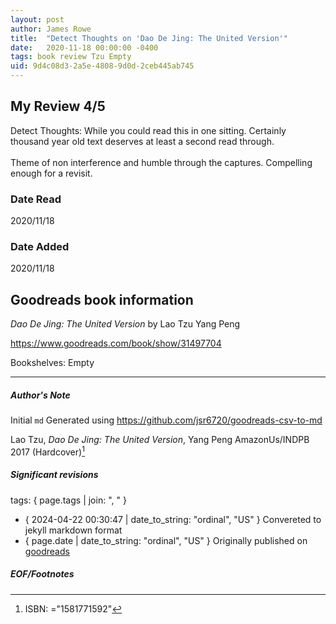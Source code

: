 ```yaml
---
layout: post
author: James Rowe
title:  "Detect Thoughts on 'Dao De Jing: The United Version'"
date:   2020-11-18 00:00:00 -0400
tags: book review Tzu Empty
uid: 9d4c08d3-2a5e-4808-9d0d-2ceb445ab745
---
```


<!-- highly dependent on how you personally use jekyll templates, and how you want this to show up -->

## My Review 4/5

Detect Thoughts: While you could read this in one sitting. Certainly thousand year old text deserves at least a second read through. <br/><br/>Theme of non interference and humble through the captures. Compelling enough for a revisit. 

### Date Read
2020/11/18

### Date Added
2020/11/18

## Goodreads book information

*Dao De Jing: The United Version* by Lao Tzu
Yang Peng

https://www.goodreads.com/book/show/31497704

Bookshelves: Empty

---

##### Author's Note

Initial `md` Generated using https://github.com/jsr6720/goodreads-csv-to-md

Lao Tzu, *Dao De Jing: The United Version*, Yang Peng AmazonUs/INDPB 2017 (Hardcover)[^1]

##### Significant revisions

tags: { page.tags | join: ", " } <!-- todo move this somewhere -->

- { 2024-04-22 00:30:47 | date_to_string: "ordinal", "US" } Convereted to jekyll markdown format 
- { page.date | date_to_string: "ordinal", "US" } Originally published on [goodreads](https://www.goodreads.com)

##### EOF/Footnotes

[^1]: ISBN: ="1581771592"